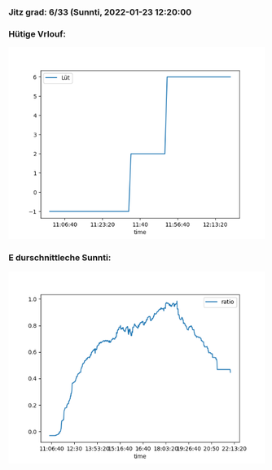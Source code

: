 ### Jitz grad: 6/33 (Sunnti, 2022-01-23 12:20:00

### Hütige Vrlouf:
![Graph](Today.png)

### E durschnittleche Sunnti:
![Graph](Sunnti.png)